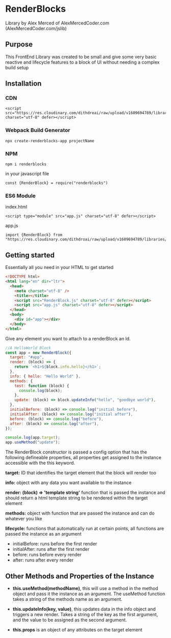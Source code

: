 # RenderBlocks

Library by Alex Merced of AlexMercedCoder.com (AlexMercedCoder.com/jslib)

## Purpose

This FrontEnd Library was created to be small and give some very basic reactive and lifecycle features to a block of UI without needing a complex build setup

## Installation

### CDN

```
<script src="https://res.cloudinary.com/dithdroai/raw/upload/v1609694789/libraries/renderBlocks_giqx5d.js" charset="utf-8" defer></script>
```

### Webpack Build Generator

```npx create-renderblocks-app projectName```

### NPM

```
npm i renderblocks
```

in your javascript file

```
const {RenderBlock} = require("renderblocks")
```

### ES6 Module

index.html

```
<script type="module" src="app.js" charset="utf-8" defer></script>
```

app.js

```
import {RenderBlock} from "https://res.cloudinary.com/dithdroai/raw/upload/v1609694789/libraries/renderBlocksmodule_easmjn.js"

```

## Getting started

Essentially all you need in your HTML to get started

```html
<!DOCTYPE html>
<html lang="en" dir="ltr">
  <head>
    <meta charset="utf-8" />
    <title></title>
    <script src="RenderBlock.js" charset="utf-8" defer></script>
    <script src="app.js" charset="utf-8" defer></script>
  </head>
  <body>
    <div id="app"></div>
  </body>
</html>
```

Give any element you want to attach to a renderBlock an Id.

```js
//A HelloWorld Block
const app = new RenderBlock({
  target: "#app",
  render: (block) => {
    return `<h1>${block.info.hello}</h1>`;
  },
  info: { hello: "Hello World" },
  methods: {
    test: function (block) {
      console.log(block);
    },
    update: (block) => block.updateInfo("hello", "goodbye world"),
  },
  initialBefore: (block) => console.log("initial before"),
  initialAfter: (block) => console.log("initial after"),
  before: (block) => console.log("before"),
  after: (block) => console.log("after"),
});

console.log(app.target);
app.useMethod("update");
```

The RenderBlock constructor is passed a config option that has the following defineable properties, all properties get assigned to the instance accessible with the this keyword.

**target:** ID that identifies the target element that the block will render too

**info:** object with any data you want available to the instance

**render: (block) => 'template string'** function that is passed the instance and should return a html template string to be rendered within the target element

**methods:** object with function that are passed the instance and can do whatever you like

**lifecycle:** functions that automatically run at certain points, all functions are passed the instance as an argument

- initialBefore: runs before the first render
- initialAfter: runs after the first render
- before: runs before every render
- after: runs after every render

## Other Methods and Properties of the Instance

- **this.useMethod(methodName)**, this will use a method in the method object and pass it the instance as an argument. The useMethod function takes a string of the methods name as an argument.

- **this.updateInfo(key, value)**, this updates data in the info object and triggers a new render. Takes a string of the key as the first argument, and the value to be assigned as the second argument.

- **this.props** is an object of any attributes on the target element
